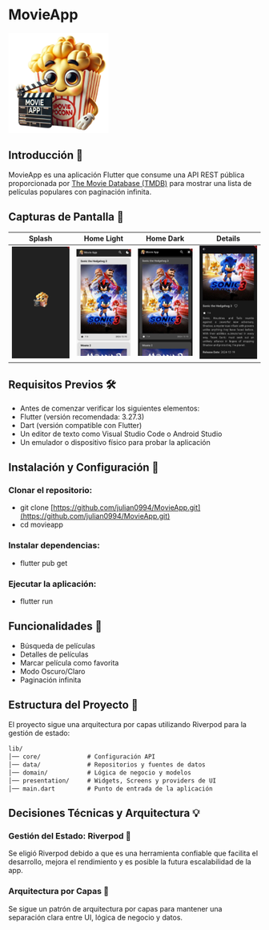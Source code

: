 # MovieApp
<img src="https://github.com/julian0994/MovieApp/blob/main/assets/images/IconMovieSF.png" width="200" />


## Introducción 📌

MovieApp es una aplicación Flutter que consume una API REST pública proporcionada por [The Movie Database (TMDB)](https://developer.themoviedb.org/docs/getting-started) para mostrar una lista de películas populares con paginación infinita.

## Capturas de Pantalla 📸

| Splash | Home Light | Home Dark | Details |
|--------|------------|-----------|---------|
| <img src="https://github.com/julian0994/MovieApp/blob/main/assets/images/screenshots/splash.jpeg?raw=true" width="600" /> | <img src="https://github.com/julian0994/MovieApp/blob/main/assets/images/screenshots/homelight.jpeg?raw=true" width="600" /> | <img src="https://github.com/julian0994/MovieApp/blob/main/assets/images/screenshots/homedark.jpeg?raw=true" width="600" /> | <img src="https://github.com/julian0994/MovieApp/blob/main/assets/images/screenshots/details.jpeg?raw=true" width="600" /> |


## Requisitos Previos 🛠

* Antes de comenzar verificar los siguientes elementos:
* Flutter (versión recomendada: 3.27.3)
* Dart (versión compatible con Flutter)
* Un editor de texto como Visual Studio Code o Android Studio
* Un emulador o dispositivo físico para probar la aplicación

## Instalación y Configuración 🚀

### Clonar el repositorio:
* git clone [https://github.com/julian0994/MovieApp.git](https://github.com/julian0994/MovieApp.git)
* cd movieapp
### Instalar dependencias:
* flutter pub get
### Ejecutar la aplicación:
* flutter run


## Funcionalidades 📌

* Búsqueda de películas
* Detalles de películas
* Marcar película como favorita
* Modo Oscuro/Claro
* Paginación infinita


## Estructura del Proyecto 📂

El proyecto sigue una arquitectura por capas utilizando Riverpod para la gestión de estado:
```
lib/
│── core/             # Configuración API
│── data/             # Repositorios y fuentes de datos
│── domain/           # Lógica de negocio y modelos
│── presentation/     # Widgets, Screens y providers de UI
│── main.dart         # Punto de entrada de la aplicación
```

## Decisiones Técnicas y Arquitectura 💡

### Gestión del Estado: Riverpod 📌

Se eligió Riverpod debido a que es una herramienta confiable que facilita el desarrollo, mejora el rendimiento y es posible la futura escalabilidad de la app.

### Arquitectura por Capas 📌

Se sigue un patrón de arquitectura por capas para mantener una separación clara entre UI, lógica de negocio y datos.


